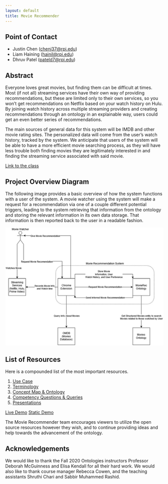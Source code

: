 ```yaml
---
layout: default
title: Movie Recommender
---
```


## Point of Contact
* Justin Chen (chenj37@rpi.edu)
* Liam Haining (hainil@rpi.edu)
* Dhruv Patel (pateld7@rpi.edu)

## Abstract

Everyone loves great movies, but finding them can be difficult at times. Most (if not all) streaming services have their own way of providing recommendations, but these are limited only to their own services, so you won’t get recommendations on Netflix based on your watch history on Hulu. By joining watch history across multiple streaming providers and creating recommendations through an ontology in an explainable way, users could get an even better series of recommendations.

The main sources of general data for this system will be IMDB and other movie rating sites. The personalized data will come from the user’s watch history, tracked by the system. We anticipate that users of the system will be able to have a more efficient movie searching process, as they will have less trouble both finding movies they are legitimately interested in and finding the streaming service associated with said movie.

[Link to the class](https://tetherless-world.github.io/ontology-engineering/)

## Project Overview Diagram

The following image provides a basic overview of how the system functions with a user of the system. A movie watcher using the system will make a request for a recommendation via one of a couple different potential triggers, leading to the system retrieving that information from the ontology and storing the relevant information in its own data storage. That information is then reported back to the user in a readable fashion.

![Overview Diagram](images/projectDiagram.jpg)

## List of Resources

Here is a compounded list of the most important resources.

1. [Use Case](https://drive.google.com/file/d/1FwBu-j_ZyAdFDsD5Ttgvm7c8tafzuUxd/view?usp=sharing)
2. [Terminology](https://docs.google.com/spreadsheets/d/1dhIHuSWCLPY0zbKTdcqWqbwCWUBuRrtol_B_y6KmWEY/edit?usp=sharing)
3. [Concept Map & Ontology](https://movie-recommender--rpi-ontology-engineering.netlify.app/oe2020/movie-recommender/ontology)
4. [Competency Questions & Queries](https://movie-recommender--rpi-ontology-engineering.netlify.app/oe2020/movie-recommender/demo)
5. [Presentations](https://movie-recommender--rpi-ontology-engineering.netlify.app/oe2020/movie-recommender/presentations)

[Live Demo](https://movie-recommender--rpi-ontology-engineering.netlify.app/oe2020/movie-recommender/demo)
[Static Demo](https://movie-recommender--rpi-ontology-engineering.netlify.app/oe2020/movie-recommender/demo)

The Movie Recommender team encourages viewers to utilize the open source resources however they wish, and to continue providing ideas and help towards the advancement of the ontology.

## Acknowledgements

We would like to thank the Fall 2020 Ontologies instructors Professor Deborah McGuinness and Elisa Kendall for all their hard work. We would also like to thank course manager Rebecca Cowen, and the teaching assistants Shruthi Chari and Sabbir Muhammed Rashid.
